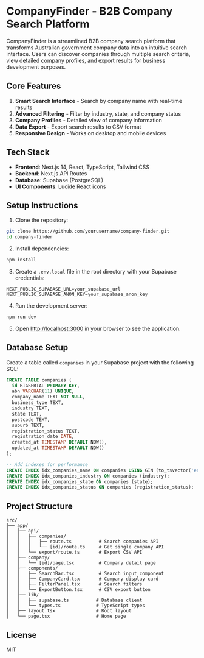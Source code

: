 # CompanyFinder - B2B Company Search Platform

CompanyFinder is a streamlined B2B company search platform that transforms Australian government company data into an intuitive search interface. Users can discover companies through multiple search criteria, view detailed company profiles, and export results for business development purposes.

## Core Features

1. **Smart Search Interface** - Search by company name with real-time results
2. **Advanced Filtering** - Filter by industry, state, and company status
3. **Company Profiles** - Detailed view of company information
4. **Data Export** - Export search results to CSV format
5. **Responsive Design** - Works on desktop and mobile devices

## Tech Stack

- **Frontend**: Next.js 14, React, TypeScript, Tailwind CSS
- **Backend**: Next.js API Routes
- **Database**: Supabase (PostgreSQL)
- **UI Components**: Lucide React icons

## Setup Instructions

1. Clone the repository:
```bash
git clone https://github.com/yourusername/company-finder.git
cd company-finder
```

2. Install dependencies:
```bash
npm install
```

3. Create a `.env.local` file in the root directory with your Supabase credentials:
```
NEXT_PUBLIC_SUPABASE_URL=your_supabase_url
NEXT_PUBLIC_SUPABASE_ANON_KEY=your_supabase_anon_key
```

4. Run the development server:
```bash
npm run dev
```

5. Open [http://localhost:3000](http://localhost:3000) in your browser to see the application.

## Database Setup

Create a table called `companies` in your Supabase project with the following SQL:

```sql
CREATE TABLE companies (
  id BIGSERIAL PRIMARY KEY,
  abn VARCHAR(11) UNIQUE,
  company_name TEXT NOT NULL,
  business_type TEXT,
  industry TEXT,
  state TEXT,
  postcode TEXT,
  suburb TEXT,
  registration_status TEXT,
  registration_date DATE,
  created_at TIMESTAMP DEFAULT NOW(),
  updated_at TIMESTAMP DEFAULT NOW()
);

-- Add indexes for performance
CREATE INDEX idx_companies_name ON companies USING GIN (to_tsvector('english', company_name));
CREATE INDEX idx_companies_industry ON companies (industry);
CREATE INDEX idx_companies_state ON companies (state);
CREATE INDEX idx_companies_status ON companies (registration_status);
```

## Project Structure

```
src/
├── app/
│   ├── api/
│   │   ├── companies/
│   │   │   ├── route.ts          # Search companies API
│   │   │   └── [id]/route.ts     # Get single company API
│   │   └── export/route.ts       # Export CSV API
│   ├── company/
│   │   └── [id]/page.tsx         # Company detail page
│   ├── components/
│   │   ├── SearchBar.tsx         # Search input component
│   │   ├── CompanyCard.tsx       # Company display card
│   │   ├── FilterPanel.tsx       # Search filters
│   │   └── ExportButton.tsx      # CSV export button
│   ├── lib/
│   │   ├── supabase.ts          # Database client
│   │   └── types.ts             # TypeScript types
│   ├── layout.tsx               # Root layout
│   └── page.tsx                 # Home page
```

## License

MIT
